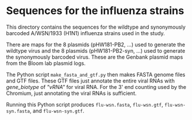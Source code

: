 # Sequences for the influenza strains

This directory contains the sequences for the wildtype and synonymously barcoded A/WSN/1933 (H1N1) influenza strains used in the study.

There are maps for the 8 plasmids (pHW181-PB2, ...) used to generate the wildtype virus and the 8 plasmids (pHW181-PB2-syn, ...) used to generate the synonymously barcoded virus. These are the Genbank plasmid maps from the Bloom lab plasmid logs.

The Python script `make_fasta_and_gtf.py` then makes FASTA genome files and GTF files. These GTF files just annotate the entire viral RNAs with *gene_biotype* of *"vRNA"* for viral RNA. For the 3' end counting used by the Chromium, just annotating the viral RNAs is sufficient.

Running this Python script produces `flu-wsn.fasta`, `flu-wsn.gtf`, `flu-wsn-syn.fasta`, and `flu-wsn-syn.gtf`.
